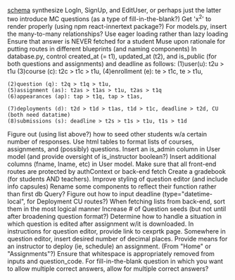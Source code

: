 [schema](https://drawsql.app/appacademy-2/diagrams/my_assign#)
synthesize LogIn, SignUp, and EditUser, or perhaps just the latter two
introduce MC questions (as a type of fill-in-the-blank?)
Get 'x<sup>2</sup>' to render properly (using npm react-innertext package?)
For models.py, insert the many-to-many relationships?
Use eager loading rather than lazy loading
Ensure that answer is NEVER fetched for a student
Muse upon rationale for putting routes in different blueprints (and naming components)
In database.py, control created_at (= t1), updated_at (t2), and is_public (for both
    questions and assignments) and deadline as follows:
    (1)user(u): t2u > t1u
    (3)course (c): t2c > t1c > t1u,
    (4)enrollment (e): te > t1c, te > t1u,

    (2)question (q): t2q > t1q > t1u,
    (5)assignment (as): t2as > t1as > t1u, t2as > t1q
    (6)appearances (ap): tap > t1q, tap > t1as,

    (7)deployments (d): t2d > t1d > t1as, t1d > t1c, deadline > t2d, CU (both need datatime)
    (8)submissions (s): deadline > t2s > t1s > t1u, t1s > t1d

Figure out (using list above?) how to seed other students w/a certain number of responses.
Use html tables to format lists of courses, assignments, and (possibly) questions.
Insert an is_admin column in User model (and provide oversight of is_instructor boolean?)
Insert additional columns (fname, lname, etc) in User model.
Make sure that all front-end routes are protected by authContext or back-end fetch
Create a gradebook (for students AND teachers).
Improve styling of question editor (and include info capsules)
Rename some components to reflect their function rather than first db Query?
Figure out how to input deadline (type="datetime-local", for Deployment CU routes?)
When fetching lists from back-end, sort them in the most logical manner
Increase # of Question seeds (but not until after broadening question format?)
Determine how to handle a situation in which question is edited after assignment w/it is downloaded.
In instructions for question editor, provide link to cexprtk page.
Somewhere in question editor, insert desired number of decimal places.
Provide means for an instructor to deploy (ie, schedule) an assignment. (From "Home" or "Assignments"?)
Ensure that whitespace is appropriately removed from inputs and question_code.
For fill-in-the-blank question in which you want to allow multiple correct answers, allow for multiple correct answers?

